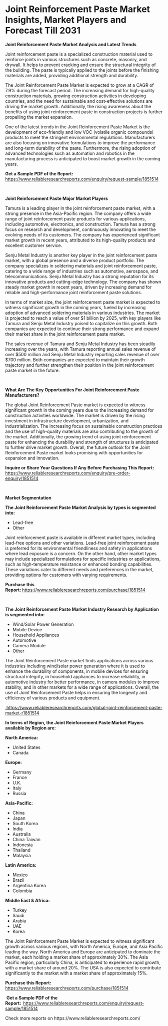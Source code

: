 <p><h1>Joint Reinforcement Paste Market Insights, Market Players and Forecast Till 2031</h1></p><p><strong>Joint Reinforcement Paste Market Analysis and Latest Trends</strong></p>
<p><p>Joint reinforcement paste is a specialized construction material used to reinforce joints in various structures such as concrete, masonry, and drywall. It helps to prevent cracking and ensure the structural integrity of the building. The paste is typically applied to the joints before the finishing materials are added, providing additional strength and durability.</p><p>The Joint Reinforcement Paste Market is expected to grow at a CAGR of 7.9% during the forecast period. The increasing demand for high-quality construction materials, growing construction activities in developing countries, and the need for sustainable and cost-effective solutions are driving the market growth. Additionally, the rising awareness about the benefits of using joint reinforcement paste in construction projects is further propelling the market expansion.</p><p>One of the latest trends in the Joint Reinforcement Paste Market is the development of eco-friendly and low VOC (volatile organic compounds) products to meet the stringent environmental regulations. Manufacturers are also focusing on innovative formulations to improve the performance and long-term durability of the paste. Furthermore, the rising adoption of advanced technologies such as automation and robotics in the manufacturing process is anticipated to boost market growth in the coming years.</p></p>
<p><strong>Get a Sample PDF of the Report:&nbsp;</strong> <a href="https://www.reliableresearchreports.com/enquiry/request-sample/1851514">https://www.reliableresearchreports.com/enquiry/request-sample/1851514</a></p>
<p>&nbsp;</p>
<p><strong>Joint Reinforcement Paste Major Market Players</strong></p>
<p><p>Tamura is a leading player in the joint reinforcement paste market, with a strong presence in the Asia-Pacific region. The company offers a wide range of joint reinforcement paste products for various applications, including automotive, electronics, and construction. Tamura has a strong focus on research and development, continuously innovating to meet the evolving needs of its customers. The company has experienced significant market growth in recent years, attributed to its high-quality products and excellent customer service.</p><p>Senju Metal Industry is another key player in the joint reinforcement paste market, with a global presence and a diverse product portfolio. The company specializes in soldering materials and joint reinforcement paste, catering to a wide range of industries such as automotive, aerospace, and telecommunications. Senju Metal Industry has a strong reputation for its innovative products and cutting-edge technology. The company has shown steady market growth in recent years, driven by increasing demand for reliable and high-performance joint reinforcement paste solutions.</p><p>In terms of market size, the joint reinforcement paste market is expected to witness significant growth in the coming years, fueled by increasing adoption of advanced soldering materials in various industries. The market is projected to reach a value of over $1 billion by 2025, with key players like Tamura and Senju Metal Industry poised to capitalize on this growth. Both companies are expected to continue their strong performance and expand their market share in the joint reinforcement paste market.</p><p>The sales revenue of Tamura and Senju Metal Industry has been steadily increasing over the years, with Tamura reporting annual sales revenue of over $500 million and Senju Metal Industry reporting sales revenue of over $700 million. Both companies are expected to maintain their growth trajectory and further strengthen their position in the joint reinforcement paste market in the future.</p></p>
<p>&nbsp;</p>
<p><strong>What Are The Key Opportunities For Joint Reinforcement Paste Manufacturers?</strong></p>
<p><p>The global Joint Reinforcement Paste market is expected to witness significant growth in the coming years due to the increasing demand for construction activities worldwide. The market is driven by the rising investment in infrastructure development, urbanization, and industrialization. The increasing focus on sustainable construction practices and the use of high-quality materials are also contributing to the growth of the market. Additionally, the growing trend of using joint reinforcement paste for enhancing the durability and strength of structures is anticipated to further drive market growth. Overall, the future outlook for the Joint Reinforcement Paste market looks promising with opportunities for expansion and innovation.</p></p>
<p><strong>Inquire or Share Your Questions If Any Before Purchasing This Report:</strong> <a href="https://www.reliableresearchreports.com/enquiry/pre-order-enquiry/1851514">https://www.reliableresearchreports.com/enquiry/pre-order-enquiry/1851514</a></p>
<p>&nbsp;</p>
<p><strong>Market Segmentation</strong></p>
<p><strong>The Joint Reinforcement Paste Market Analysis by types is segmented into:</strong></p>
<p><ul><li>Lead-free</li><li>Other</li></ul></p>
<p><p>Joint reinforcement paste is available in different market types, including lead-free options and other variations. Lead-free joint reinforcement paste is preferred for its environmental friendliness and safety in applications where lead exposure is a concern. On the other hand, other market types may include specialized formulations for specific industries or applications, such as high-temperature resistance or enhanced bonding capabilities. These variations cater to different needs and preferences in the market, providing options for customers with varying requirements.</p></p>
<p><strong>Purchase this Report:&nbsp;</strong><a href="https://www.reliableresearchreports.com/purchase/1851514">https://www.reliableresearchreports.com/purchase/1851514</a></p>
<p>&nbsp;</p>
<p><strong>The Joint Reinforcement Paste Market Industry Research by Application is segmented into:</strong></p>
<p><ul><li>Wind/Solar Power Generation</li><li>Mobile Device</li><li>Household Appliances</li><li>Automotive</li><li>Camera Module</li><li>Other</li></ul></p>
<p><p>The Joint Reinforcement Paste market finds applications across various industries including wind/solar power generation where it is used to enhance the durability of components, in mobile devices for ensuring structural integrity, in household appliances to increase reliability, in automotive industry for better performance, in camera modules to improve stability, and in other markets for a wide range of applications. Overall, the use of Joint Reinforcement Paste helps in ensuring the longevity and efficiency of various products and equipment.</p></p>
<p><a href="https://www.reliableresearchreports.com/global-joint-reinforcement-paste-market-r1851514">&nbsp;https://www.reliableresearchreports.com/global-joint-reinforcement-paste-market-r1851514</a></p>
<p><strong>In terms of Region, the Joint Reinforcement Paste Market Players available by Region are:</strong></p>
<p>
    <p> <strong> North America: </strong>
        <ul>
            <li>United States</li>
            <li>Canada</li>
        </ul>
        </p> 
    <p> <strong> Europe: </strong>
        <ul>
            <li>Germany</li>
            <li>France</li>
            <li>U.K.</li>
            <li>Italy</li>
            <li>Russia</li>
        </ul>
        </p> 
    <p> <strong> Asia-Pacific: </strong>
        <ul>
            <li>China</li>
            <li>Japan</li>
            <li>South Korea</li>
            <li>India</li>
            <li>Australia</li>
            <li>China Taiwan</li>
            <li>Indonesia</li>
            <li>Thailand</li>
            <li>Malaysia</li>
        </ul>
        </p> 
    <p> <strong> Latin America: </strong>
        <ul>
            <li>Mexico</li>
            <li>Brazil</li>
            <li>Argentina Korea</li>
            <li>Colombia</li>
        </ul>
        </p> 
    <p> <strong> Middle East & Africa: </strong>
        <ul>
            <li>Turkey</li>
            <li>Saudi</li>
            <li>Arabia</li>
            <li>UAE</li>
            <li>Korea</li>
        </ul>
    </p>
    </p>
<p><p>The Joint Reinforcement Paste Market is expected to witness significant growth across various regions, with North America, Europe, and Asia Pacific leading the way. North America and Europe are anticipated to dominate the market, each holding a market share of approximately 30%. The Asia Pacific region, particularly China, is anticipated to experience rapid growth, with a market share of around 20%. The USA is also expected to contribute significantly to the market with a market share of approximately 15%.</p></p>
<p><strong>Purchase this Report: </strong><a href="https://www.reliableresearchreports.com/purchase/1851514">https://www.reliableresearchreports.com/purchase/1851514</a></p>
<p>&nbsp;<strong>Get a Sample PDF of the Report:&nbsp;&nbsp;</strong><a href="https://www.reliableresearchreports.com/enquiry/request-sample/1851514">https://www.reliableresearchreports.com/enquiry/request-sample/1851514</a></p>
<p><strong></strong></p>
<p>Check more reports on https://www.reliableresearchreports.com/</p>